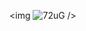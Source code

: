 
<img
![72uG](https://user-images.githubusercontent.com/57608215/178998903-a312dce6-e807-4d8a-9d4d-d9e12ea52887.gif)
/>
